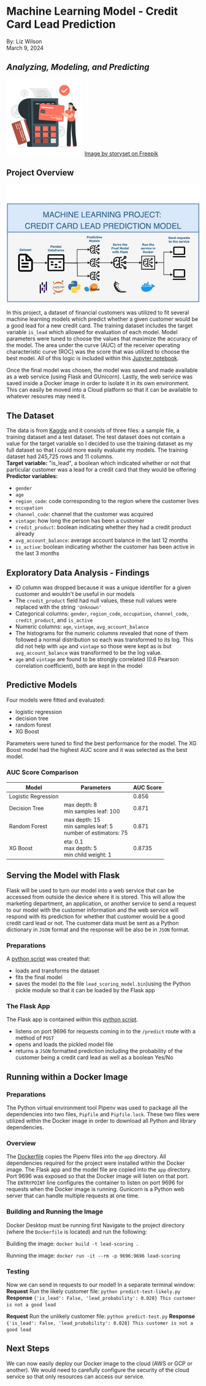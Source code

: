 # Machine Learning Model - Credit Card Lead Prediction

By: Liz Wilson<br>
March 9, 2024

## *Analyzing, Modeling, and Predicting*

<img src="assets/credit_card_image.jpg" alt="drawing" width="200"/>
<!-- ![credit_card_project_image](assets/credit_card_image.jpg) -->
<a href="https://www.freepik.com/free-vector/plain-credit-card-concept-illustration_5359093.htm#fromView=search&page=1&position=22&uuid=d90e714c-176e-4590-b63d-05cae216409b">Image by storyset on Freepik</a>

## Project Overview
![Project Overview Diagram](assets/project_overview.jpg)

In this project, a dataset of financial customers was utilized to fit several machine learning models which predict whether a given customer would be a good lead for a new credit card.  The training dataset includes the target variable `is_lead` which allowed for evaluation of each model.  Model parameters were tuned to choose the values that maximize the accuracy of the model.  The area under the curve (AUC) of the receiver operating characteristic curve (ROC) was the score that was utilized to choose the best model.  All of this logic is included within this [Jupyter notebook](notebook.ipynb).

Once the final model was chosen, the model was saved and made available as a web service (using Flask and GUnicorn).  Lastly, the web service was saved inside a Docker image in order to isolate it in its own environment.  This can easily be moved into a Cloud platform so that it can be available to whatever resoures may need it.

## The Dataset
The data is from [Kaggle](https://www.kaggle.com/datasets/sajidhussain3/jobathon-may-2021-credit-card-lead-prediction) and it consists of three files: a sample file, a training dataset and a test dataset.  The test dataset does not contain a value for the target variable so I decided to use the training dataset as my full dataset so that I could more easily evaluate my models.  The training dataset had 245,725 rows and 11 columns.<br>
**Target variable:** "is_lead", a boolean which indicated whether or not that particular customer was a lead for a credit card that they would be offering<br>
**Predictor variables:**
* `gender`
* `age`
* `region_code`: code corresponding to the region where the customer lives
* `occupation`
* `channel_code`: channel that the customer was acquired
* `vintage`: how long the person has been a customer
* `credit_product`: boolean indicating whether they had a credit product already
* `avg_account_balance`: average account balance in the last 12 months
* `is_active`: boolean indicating whether the customer has been active in the last 3 months

## Exploratory Data Analysis - Findings
* ID column was dropped because it was a unique identifier for a given customer and wouldn't be useful in our models
* The `credit_product` field had null values, these null values were replaced with the string `'Unknown'`
* Categorical columns: `gender`, `region_code`, `occupation`, `channel_code`, `credit_product`, and `is_active`
* Numeric columns: `age`, `vintage`, `avg_account_balance`
* The histograms for the numeric columns revealed that none of them followed a normal distribution so each was transformed to its log.  This did not help with `age` and `vintage` so those were kept as is but `avg_account_balance` was transformed to be the log value.
* `age` and `vintage` are found to be strongly correlated (0.6 Pearson correlation coefficient), both are kept in the model

## Predictive Models
Four models were fitted and evaluated:
* logistic regression
* decision tree
* random forest
* XG Boost

Parameters were tuned to find the best performance for the model. The XG Boost model had the highest AUC score and it was selected as the best model.

### AUC Score Comparison
| Model | Parameters | AUC Score |
| ----------- | ----------- | ----------- |
| Logistic Regression |  | 0.856 |
| Decision Tree | max depth: 8 <br> min samples leaf: 100 | 0.871 |
| Random Forest | max depth: 15 <br> min samples leaf: 5 <br> number of estimators: 75 | 0.871 |
| XG Boost | eta: 0.1 <br> max depth: 5 <br> min child weight: 1 | 0.8735 |

## Serving the Model with Flask
Flask will be used to turn our model into a web service that can be accessed from outside the device where it is stored. This will allow the marketing department, an application, or another service to send a request to our model with the customer information and the web service will respond with its prediction for whether that customer would be a good credit card lead or not.  The customer data must be sent as a Python dictionary in `JSON` format and the response will be also be in `JSON` format.

### Preparations
A [python script](train.py) was created that:
* loads and transforms the dataset
* fits the final model
* saves the model (to the file `lead_scoring_model.bin`)using the Python pickle module so that it can be loaded by the Flask app

### The Flask App
The Flask app is contained within this [python script](predict.py).  
* listens on port 9696 for requests coming in to the `/predict` route with a method of `POST`
* opens and loads the pickled model file
* returns a `JSON` formatted prediction including the probability of the customer being a credit card lead as well as a boolean Yes/No

## Running within a Docker Image
### Preparations
The Python virtual environment tool Pipenv was used to package all the dependencies into two files, `Pipfile` and `Pipfile.lock`.  These two files were utilized within the Docker image in order to download all Python and library dependencies.  

### Overview
The [Dockerfile](Dockerfile) copies the Pipenv files into the `app` directory. All dependencies required for the project were installed within the Docker image. The Flask app and the model file are copied into the `app` directory.  Port 9696 was exposed so that the Docker image will listen on that port. The `ENTRYPOINT` line configures the container to listen on port 9696 for requests when the Docker image is running.  Gunicorn is a Python web server that can handle multiple requests at one time. 

### Building and Running the Image
Docker Desktop must be running first
Navigate to the project directory (where the `Dockerfile` is located) and run the following:

Building the image: `docker build -t lead-scoring .`

Running the image: `docker run -it --rm -p 9696:9696 lead-scoring`

### Testing
Now we can send in requests to our model! In a separate terminal window:
**Request**
Run the likely customer file: `python predict-test-likely.py`
**Response**
`{'is_lead': False, 'lead_probability': 0.028}
This customer is not a good lead`

**Request**
Run the unlikely customer file: `python predict-test.py`
**Response**
`{'is_lead': False, 'lead_probability': 0.028}
This customer is not a good lead`


## Next Steps
We can now easily deploy our Docker image to the cloud (AWS or GCP or another).  We would need to carefully configure the security of the cloud service so that only resources can access our service.